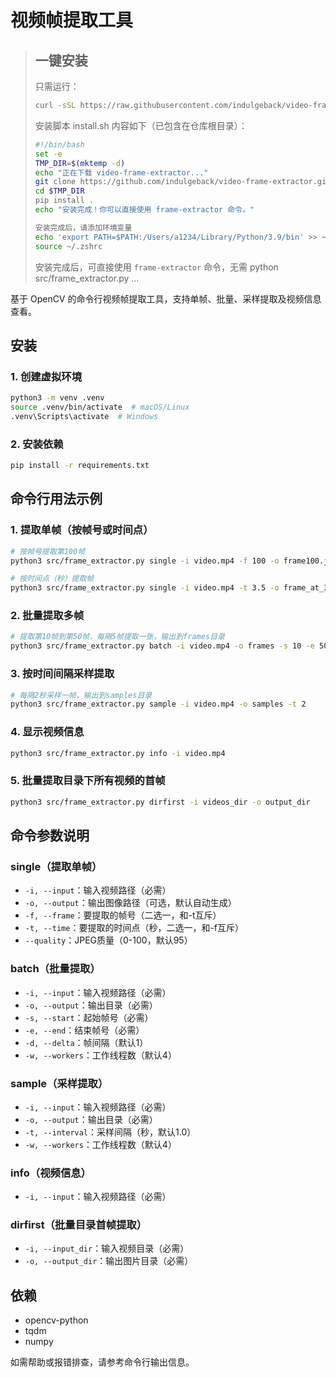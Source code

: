 # 视频帧提取工具

> ## 一键安装
>
> 只需运行：
>
> ```bash
> curl -sSL https://raw.githubusercontent.com/indulgeback/video-frame-extractor/main/install.sh | bash
> ```
>
> 安装脚本 install.sh 内容如下（已包含在仓库根目录）：
>
> ```bash
> #!/bin/bash
> set -e
> TMP_DIR=$(mktemp -d)
> echo "正在下载 video-frame-extractor..."
> git clone https://github.com/indulgeback/video-frame-extractor.git $TMP_DIR
> cd $TMP_DIR
> pip install .
> echo "安装完成！你可以直接使用 frame-extractor 命令。"
>
> 安装完成后，请添加环境变量
> echo 'export PATH=$PATH:/Users/a1234/Library/Python/3.9/bin' >> ~/.zshrc
> source ~/.zshrc
> 
> ```
>
> 安装完成后，可直接使用 `frame-extractor` 命令，无需 python src/frame_extractor.py ...

基于 OpenCV 的命令行视频帧提取工具，支持单帧、批量、采样提取及视频信息查看。

## 安装

### 1. 创建虚拟环境

```bash
python3 -m venv .venv
source .venv/bin/activate  # macOS/Linux
.venv\Scripts\activate  # Windows
```

### 2. 安装依赖

```bash
pip install -r requirements.txt
```

## 命令行用法示例

### 1. 提取单帧（按帧号或时间点）

```bash
# 按帧号提取第100帧
python3 src/frame_extractor.py single -i video.mp4 -f 100 -o frame100.jpg

# 按时间点（秒）提取帧
python3 src/frame_extractor.py single -i video.mp4 -t 3.5 -o frame_at_3_5s.jpg
```

### 2. 批量提取多帧

```bash
# 提取第10帧到第50帧，每隔5帧提取一张，输出到frames目录
python3 src/frame_extractor.py batch -i video.mp4 -o frames -s 10 -e 50 -d 5
```

### 3. 按时间间隔采样提取

```bash
# 每隔2秒采样一帧，输出到samples目录
python3 src/frame_extractor.py sample -i video.mp4 -o samples -t 2
```

### 4. 显示视频信息

```bash
python3 src/frame_extractor.py info -i video.mp4
```

### 5. 批量提取目录下所有视频的首帧

```bash
python3 src/frame_extractor.py dirfirst -i videos_dir -o output_dir
```

## 命令参数说明

### single（提取单帧）

- `-i, --input`：输入视频路径（必需）
- `-o, --output`：输出图像路径（可选，默认自动生成）
- `-f, --frame`：要提取的帧号（二选一，和-t互斥）
- `-t, --time`：要提取的时间点（秒，二选一，和-f互斥）
- `--quality`：JPEG质量（0-100，默认95）

### batch（批量提取）

- `-i, --input`：输入视频路径（必需）
- `-o, --output`：输出目录（必需）
- `-s, --start`：起始帧号（必需）
- `-e, --end`：结束帧号（必需）
- `-d, --delta`：帧间隔（默认1）
- `-w, --workers`：工作线程数（默认4）

### sample（采样提取）

- `-i, --input`：输入视频路径（必需）
- `-o, --output`：输出目录（必需）
- `-t, --interval`：采样间隔（秒，默认1.0）
- `-w, --workers`：工作线程数（默认4）

### info（视频信息）

- `-i, --input`：输入视频路径（必需）

### dirfirst（批量目录首帧提取）

- `-i, --input_dir`：输入视频目录（必需）
- `-o, --output_dir`：输出图片目录（必需）

## 依赖

- opencv-python
- tqdm
- numpy

如需帮助或报错排查，请参考命令行输出信息。
